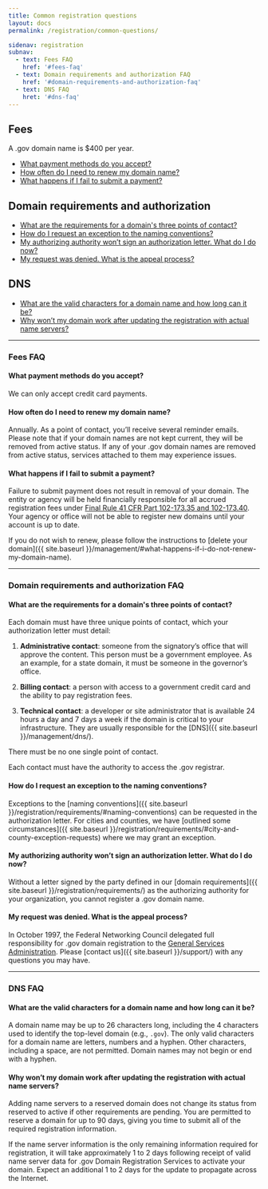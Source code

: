 ```yaml
---
title: Common registration questions
layout: docs
permalink: /registration/common-questions/

sidenav: registration
subnav:
  - text: Fees FAQ
    href: '#fees-faq'
  - text: Domain requirements and authorization FAQ
    href: '#domain-requirements-and-authorization-faq'
  - text: DNS FAQ
    hret: '#dns-faq'
---
```


## Fees
A .gov domain name is $400 per year.

* [What payment methods do you accept?](#what-payment-methods-do-you-accept)
* [How often do I need to renew my domain name?](#how-often-do-i-need-to-renew-my-domain-name)
* [What happens if I fail to submit a payment?](#what-happens-if-i-fail-to-submit-a-payment)

## Domain requirements and authorization
* [What are the requirements for a domain's three points of contact?](#what-are-the-requirements-for-a-domains-three-points-of-contact)
* [How do I request an exception to the naming conventions?](#how-do-i-request-an-exception-to-the-naming-conventions)
* [My authorizing authority won’t sign an authorization letter. What do I do now?](#my-authorizing-authority-wont-sign-an-authorization-letter-what-do-i-do-now)
* [My request was denied. What is the appeal process?](#my-request-was-denied-what-is-the-appeal-process)

## DNS
* [What are the valid characters for a domain name and how long can it be?](#what-are-the-valid-characters-for-a-domain-name-and-how-long-can-it-be)
* [Why won’t my domain work after updating the registration with actual name servers?](#why-wont-my-domain-work-after-updating-the-registration-with-actual-name-servers)

***

### Fees FAQ
#### What payment methods do you accept?

We can only accept credit card payments.

#### How often do I need to renew my domain name?

Annually. As a point of contact, you’ll receive several reminder emails. Please note that if your domain names are not kept current, they will be removed from active status. If any of your .gov domain names are removed from active status, services attached to them may experience issues.

#### What happens if I fail to submit a payment?

Failure to submit payment does not result in removal of your domain. The entity or agency will be held financially responsible for all accrued registration fees under [Final Rule 41 CFR Part 102-173.35 and 102-173.40](https://www.ecfr.gov/cgi-bin/text-idx?mc=true&node=pt41.3.102_6173&rgn=div5#se41.3.102_6173_150). Your agency or office will not be able to register new domains until your account is up to date.

If you do not wish to renew, please follow the instructions to [delete your domain]({{ site.baseurl }}/management/#what-happens-if-i-do-not-renew-my-domain-name).

***

### Domain requirements and authorization FAQ
#### What are the requirements for a domain's three points of contact?

Each domain must have three unique points of contact, which your authorization letter must detail:

1. **Administrative contact**: someone from the signatory’s office that will approve the content. This person must be a government employee. As an example, for a state domain, it must be someone in the governor’s office.

2. **Billing contact**: a person with access to a government credit card and the ability to pay registration fees.

3. **Technical contact**: a developer or site administrator that is available 24 hours a day and 7 days a week if the domain is critical to your infrastructure. They are usually responsible for the [DNS]({{ site.baseurl }}/management/dns/).

There must be no one single point of contact.

Each contact must have the authority to access the .gov registrar.

#### How do I request an exception to the naming conventions?

Exceptions to the [naming conventions]({{ site.baseurl }}/registration/requirements/#naming-conventions) can be requested in the authorization letter. For cities and counties, we have [outlined some circumstances]({{ site.baseurl }}/registration/requirements/#city-and-county-exception-requests) where we may grant an exception.

#### My authorizing authority won’t sign an authorization letter. What do I do now?

Without a letter signed by the party defined in our [domain requirements]({{ site.baseurl }}/registration/requirements/) as the authorizing authority for your organization, you cannot register a .gov domain name.

#### My request was denied. What is the appeal process?

In October 1997, the Federal Networking Council delegated full responsibility for .gov domain registration to the [General Services Administration](https://www.gsa.gov). Please [contact us]({{ site.baseurl }}/support/) with any questions you may have.

***

### DNS FAQ
#### What are the valid characters for a domain name and how long can it be?

A domain name may be up to 26 characters long, including the 4 characters used to identify the top-level domain (e.g., `.gov`). The only valid characters for a domain name are letters, numbers and a hyphen. Other characters, including a space, are not permitted. Domain names may not begin or end with a hyphen.

#### Why won’t my domain work after updating the registration with actual name servers?

Adding name servers to a reserved domain does not change its status from reserved to active if other requirements are pending. You are permitted to reserve a domain for up to 90 days, giving you time to submit all of the required registration information.

If the name server information is the only remaining information required for registration, it will take approximately 1 to 2 days following receipt of valid name server data for .gov Domain Registration Services to activate your domain. Expect an additional 1 to 2 days for the update to propagate across the Internet.
